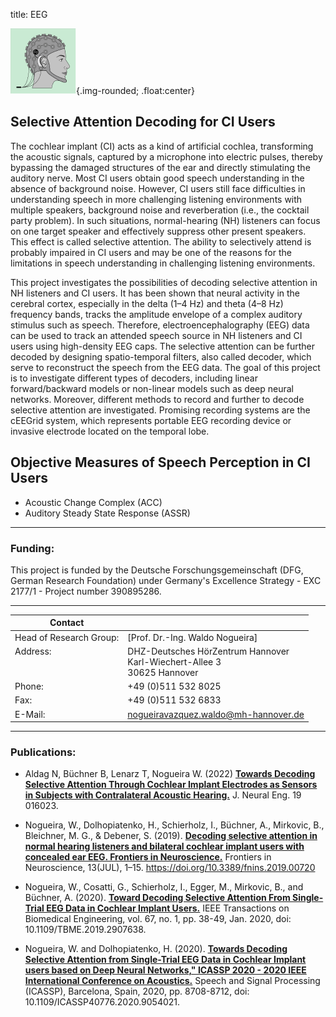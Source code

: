 title: EEG

![Abstract logo of a head ans EEG](eeg.png){.img-rounded; .float:center}

## Selective Attention Decoding for CI Users

The cochlear implant (CI) acts as a kind of artificial cochlea, transforming the acoustic signals, captured by a microphone into electric pulses, thereby bypassing the damaged structures of the ear and directly stimulating the auditory nerve. Most CI users obtain good speech understanding in the absence of background noise. However, CI users still face difficulties in understanding speech in more challenging listening environments with multiple speakers, background noise and reverberation (i.e., the cocktail party problem). In such situations, normal-hearing (NH) listeners can focus on one target speaker and effectively suppress other present speakers. This effect is called selective attention. The ability to selectively attend is probably impaired in CI users and may be one of the reasons for the limitations in speech understanding in challenging listening environments. 

This project investigates the possibilities of decoding selective attention in NH listeners and CI users. It has been shown that neural activity in the cerebral cortex, especially in the delta (1–4 Hz) and theta (4–8 Hz) frequency bands, tracks the amplitude envelope of a complex auditory stimulus such as speech. Therefore, electroencephalography (EEG) data can be used to track an attended speech source in NH listeners and CI users using high-density EEG caps. The selective attention can be further decoded by designing spatio-temporal filters, also called decoder, which serve to reconstruct the speech from the EEG data. The goal of this project is to investigate different types of decoders, including linear forward/backward models or non-linear models such as deep neural networks. Moreover, different methods to record and further to decode selective attention are investigated. Promising recording systems are the cEEGrid system, which represents portable EEG recording device or invasive electrode located on the temporal lobe. 

## Objective Measures of Speech Perception in CI Users

* Acoustic Change Complex (ACC)
* Auditory Steady State Response (ASSR)

---

### Funding:

This project is funded by the Deutsche Forschungsgemeinschaft (DFG, German Research Foundation) under Germany's Excellence Strategy - EXC 2177/1 - Project number 390895286.

---

| Contact                 |                            |
| ------------------------|--------------------------- |
| Head of Research Group:<br>| [Prof. Dr.-Ing. Waldo Nogueira]|
| Address: <br><br><br>   | DHZ-Deutsches HörZentrum Hannover<br> Karl-Wiechert-Allee 3 <br> 30625 Hannover |
| Phone:                  | +49 (0)511 532 8025 |
| Fax:                    | +49 (0)511 532 6833 |
| E-Mail:                 |<nogueiravazquez.waldo@mh-hannover.de>|

---
   

### Publications:

*  Aldag N, Büchner B,  Lenarz T, Nogueira W. (2022) **[Towards Decoding Selective Attention Through Cochlear Implant Electrodes as Sensors in Subjects with Contralateral Acoustic Hearing.](https://iopscience.iop.org/article/10.1088/1741-2552/ac4de6)** J. Neural Eng. 19 016023.

- Nogueira, W., Dolhopiatenko, H., Schierholz, I., Büchner, A., Mirkovic, B., Bleichner, M. G., & Debener, S. (2019).  **[Decoding selective attention in normal hearing listeners and bilateral cochlear implant users with concealed ear EEG. Frontiers in Neuroscience.](https://www.frontiersin.org/articles/10.3389/fnins.2019.00720/full)** Frontiers in Neuroscience, 13(JUL), 1–15. https://doi.org/10.3389/fnins.2019.00720

- Nogueira, W., Cosatti, G., Schierholz, I., Egger, M., Mirkovic, B., and Büchner, A. (2020).  **[Toward Decoding Selective Attention From Single-Trial EEG Data in Cochlear Implant Users.](https://ieeexplore.ieee.org/document/8674613)** IEEE Transactions on Biomedical Engineering, vol. 67, no. 1, pp. 38-49, Jan. 2020, doi: 10.1109/TBME.2019.2907638.

- Nogueira, W. and Dolhopiatenko, H. (2020). **[Towards Decoding Selective Attention from Single-Trial EEG Data in Cochlear Implant users based on Deep Neural Networks," ICASSP 2020 - 2020 IEEE International Conference on Acoustics.](https://ieeexplore.ieee.org/document/9054021)** Speech and Signal Processing (ICASSP), Barcelona, Spain, 2020, pp. 8708-8712, doi: 10.1109/ICASSP40776.2020.9054021.



